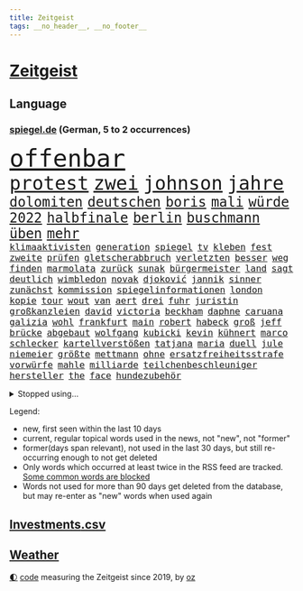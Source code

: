 ```yaml
---
title: Zeitgeist
tags: __no_header__, __no_footer__
---
```


# [Zeitgeist](https://oliz.io/zeitgeist/)

## Language

<h3><a href="https://www.spiegel.de" target="_blank">spiegel.de</a> (German, 5 to 2 occurrences)</h3>
<p style="font-family:monospace">
<span style="font-size:32pt"><a href="news_links.html#offenbar" class="current">offenbar</a></span>
<br>
<span style="font-size:25pt"><a href="news_links.html#protest" class="current">protest</a></span>
<span style="font-size:25pt"><a href="news_links.html#zwei" class="current">zwei</a></span>
<span style="font-size:25pt"><a href="news_links.html#johnson" class="current">johnson</a></span>
<span style="font-size:25pt"><a href="news_links.html#jahre" class="current">jahre</a></span>
<br>
<span style="font-size:18pt"><a href="news_links.html#dolomiten" class="new">dolomiten</a></span>
<span style="font-size:18pt"><a href="news_links.html#deutschen" class="current">deutschen</a></span>
<span style="font-size:18pt"><a href="news_links.html#boris" class="current">boris</a></span>
<span style="font-size:18pt"><a href="news_links.html#mali" class="current">mali</a></span>
<span style="font-size:18pt"><a href="news_links.html#würde" class="current">würde</a></span>
<span style="font-size:18pt"><a href="news_links.html#2022" class="current">2022</a></span>
<span style="font-size:18pt"><a href="news_links.html#halbfinale" class="current">halbfinale</a></span>
<span style="font-size:18pt"><a href="news_links.html#berlin" class="current">berlin</a></span>
<span style="font-size:18pt"><a href="news_links.html#buschmann" class="current">buschmann</a></span>
<span style="font-size:18pt"><a href="news_links.html#üben" class="current">üben</a></span>
<span style="font-size:18pt"><a href="news_links.html#mehr" class="current">mehr</a></span>
<br>
<span style="font-size:12pt"><a href="news_links.html#klimaaktivisten" class="current">klimaaktivisten</a></span>
<span style="font-size:12pt"><a href="news_links.html#generation" class="current">generation</a></span>
<span style="font-size:12pt"><a href="news_links.html#spiegel" class="current">spiegel</a></span>
<span style="font-size:12pt"><a href="news_links.html#tv" class="current">tv</a></span>
<span style="font-size:12pt"><a href="news_links.html#kleben" class="current">kleben</a></span>
<span style="font-size:12pt"><a href="news_links.html#fest" class="current">fest</a></span>
<span style="font-size:12pt"><a href="news_links.html#zweite" class="current">zweite</a></span>
<span style="font-size:12pt"><a href="news_links.html#prüfen" class="current">prüfen</a></span>
<span style="font-size:12pt"><a href="news_links.html#gletscherabbruch" class="new">gletscherabbruch</a></span>
<span style="font-size:12pt"><a href="news_links.html#verletzten" class="current">verletzten</a></span>
<span style="font-size:12pt"><a href="news_links.html#besser" class="current">besser</a></span>
<span style="font-size:12pt"><a href="news_links.html#weg" class="current">weg</a></span>
<span style="font-size:12pt"><a href="news_links.html#finden" class="current">finden</a></span>
<span style="font-size:12pt"><a href="news_links.html#marmolata" class="new">marmolata</a></span>
<span style="font-size:12pt"><a href="news_links.html#zurück" class="current">zurück</a></span>
<span style="font-size:12pt"><a href="news_links.html#sunak" class="new">sunak</a></span>
<span style="font-size:12pt"><a href="news_links.html#bürgermeister" class="current">bürgermeister</a></span>
<span style="font-size:12pt"><a href="news_links.html#land" class="current">land</a></span>
<span style="font-size:12pt"><a href="news_links.html#sagt" class="current">sagt</a></span>
<span style="font-size:12pt"><a href="news_links.html#deutlich" class="current">deutlich</a></span>
<span style="font-size:12pt"><a href="news_links.html#wimbledon" class="current">wimbledon</a></span>
<span style="font-size:12pt"><a href="news_links.html#novak" class="current">novak</a></span>
<span style="font-size:12pt"><a href="news_links.html#djoković" class="current">djoković</a></span>
<span style="font-size:12pt"><a href="news_links.html#jannik" class="new">jannik</a></span>
<span style="font-size:12pt"><a href="news_links.html#sinner" class="new">sinner</a></span>
<span style="font-size:12pt"><a href="news_links.html#zunächst" class="current">zunächst</a></span>
<span style="font-size:12pt"><a href="news_links.html#kommission" class="current">kommission</a></span>
<span style="font-size:12pt"><a href="news_links.html#spiegelinformationen" class="current">spiegelinformationen</a></span>
<span style="font-size:12pt"><a href="news_links.html#london" class="current">london</a></span>
<span style="font-size:12pt"><a href="news_links.html#kopie" class="new">kopie</a></span>
<span style="font-size:12pt"><a href="news_links.html#tour" class="current">tour</a></span>
<span style="font-size:12pt"><a href="news_links.html#wout" class="current">wout</a></span>
<span style="font-size:12pt"><a href="news_links.html#van" class="current">van</a></span>
<span style="font-size:12pt"><a href="news_links.html#aert" class="current">aert</a></span>
<span style="font-size:12pt"><a href="news_links.html#drei" class="current">drei</a></span>
<span style="font-size:12pt"><a href="news_links.html#fuhr" class="current">fuhr</a></span>
<span style="font-size:12pt"><a href="news_links.html#juristin" class="new">juristin</a></span>
<span style="font-size:12pt"><a href="news_links.html#großkanzleien" class="new">großkanzleien</a></span>
<span style="font-size:12pt"><a href="news_links.html#david" class="current">david</a></span>
<span style="font-size:12pt"><a href="news_links.html#victoria" class="new">victoria</a></span>
<span style="font-size:12pt"><a href="news_links.html#beckham" class="current">beckham</a></span>
<span style="font-size:12pt"><a href="news_links.html#daphne" class="new">daphne</a></span>
<span style="font-size:12pt"><a href="news_links.html#caruana" class="new">caruana</a></span>
<span style="font-size:12pt"><a href="news_links.html#galizia" class="new">galizia</a></span>
<span style="font-size:12pt"><a href="news_links.html#wohl" class="current">wohl</a></span>
<span style="font-size:12pt"><a href="news_links.html#frankfurt" class="current">frankfurt</a></span>
<span style="font-size:12pt"><a href="news_links.html#main" class="current">main</a></span>
<span style="font-size:12pt"><a href="news_links.html#robert" class="current">robert</a></span>
<span style="font-size:12pt"><a href="news_links.html#habeck" class="current">habeck</a></span>
<span style="font-size:12pt"><a href="news_links.html#groß" class="current">groß</a></span>
<span style="font-size:12pt"><a href="news_links.html#jeff" class="current">jeff</a></span>
<span style="font-size:12pt"><a href="news_links.html#brücke" class="current">brücke</a></span>
<span style="font-size:12pt"><a href="news_links.html#abgebaut" class="new">abgebaut</a></span>
<span style="font-size:12pt"><a href="news_links.html#wolfgang" class="current">wolfgang</a></span>
<span style="font-size:12pt"><a href="news_links.html#kubicki" class="current">kubicki</a></span>
<span style="font-size:12pt"><a href="news_links.html#kevin" class="current">kevin</a></span>
<span style="font-size:12pt"><a href="news_links.html#kühnert" class="current">kühnert</a></span>
<span style="font-size:12pt"><a href="news_links.html#marco" class="current">marco</a></span>
<span style="font-size:12pt"><a href="news_links.html#schlecker" class="new">schlecker</a></span>
<span style="font-size:12pt"><a href="news_links.html#kartellverstößen" class="new">kartellverstößen</a></span>
<span style="font-size:12pt"><a href="news_links.html#tatjana" class="current">tatjana</a></span>
<span style="font-size:12pt"><a href="news_links.html#maria" class="current">maria</a></span>
<span style="font-size:12pt"><a href="news_links.html#duell" class="current">duell</a></span>
<span style="font-size:12pt"><a href="news_links.html#jule" class="new">jule</a></span>
<span style="font-size:12pt"><a href="news_links.html#niemeier" class="new">niemeier</a></span>
<span style="font-size:12pt"><a href="news_links.html#größte" class="current">größte</a></span>
<span style="font-size:12pt"><a href="news_links.html#mettmann" class="new">mettmann</a></span>
<span style="font-size:12pt"><a href="news_links.html#ohne" class="current">ohne</a></span>
<span style="font-size:12pt"><a href="news_links.html#ersatzfreiheitsstrafe" class="new">ersatzfreiheitsstrafe</a></span>
<span style="font-size:12pt"><a href="news_links.html#vorwürfe" class="current">vorwürfe</a></span>
<span style="font-size:12pt"><a href="news_links.html#mahle" class="new">mahle</a></span>
<span style="font-size:12pt"><a href="news_links.html#milliarde" class="current">milliarde</a></span>
<span style="font-size:12pt"><a href="news_links.html#teilchenbeschleuniger" class="current">teilchenbeschleuniger</a></span>
<span style="font-size:12pt"><a href="news_links.html#hersteller" class="current">hersteller</a></span>
<span style="font-size:12pt"><a href="news_links.html#the" class="current">the</a></span>
<span style="font-size:12pt"><a href="news_links.html#face" class="new">face</a></span>
<span style="font-size:12pt"><a href="news_links.html#hundezubehör" class="new">hundezubehör</a></span>
</p>
<details>
<summary>Stopped using...</summary>
<p class="former" style="font-size:12pt">
leverkusen(621) wahlkampf(621) williams(621) meinung(620) missachtet(620) mutter(620) bitte(619) geboren(619) gelernt(619) gezogen(619) kassiert(619) manöver(619) stich(619) 44(618) angeordnet(618) antreten(618) cdupolitiker(618) erinnerungen(618) fotograf(618) leeren(618) toni(618) tötete(618) videobotschaft(618) you(618) hebt(617) kandidaten(617) krankenhäuser(617) löhne(617) münchner(617) psg(617) schießt(617) eng(616) gelegenheit(616) kriminellen(616) schatten(616) verschieben(616) wand(616) zoo(616) aufgerufen(615) aussicht(615) beklagen(615) botschaften(615) eingeschränkt(615) fotos(615) jüdische(615) kompliziert(615) partys(615) persönlichen(615) stürmer(615) tobt(615) vfl(615) wolfsburg(615) öfter(615) drama(614) ehefrau(614) erfolgreiche(614) geschichten(614) geworfen(614) super(614) unrecht(614) verdienen(614) wirkte(614) englischen(613) fließt(613) gefährden(613) isolation(613) orbán(613) polens(613) saß(613) torjäger(613) vergeblich(613) achtelfinale(612) angemessen(612) aufgehoben(612) auswahl(612) depressionen(612) pocht(612) sicherheitsbehörden(612) usaußenminister(612) 29(611) amerika(611) entwarnung(611) jugend(611) köchin(611) lugert(611) marcel(611) präsidentschaftswahl(611) trainiert(611) verena(611) woran(611) angeblichen(610) australische(610) bundespolizei(610) folgte(610) internen(610) krankenhäusern(610) lügen(610) menschenleben(610) negativ(610) sechsten(610) viktor(610) abgehört(609) aufklären(609) debüt(609) endspiel(609) karriereberaterin(609) leiten(609) löste(609) potsdam(609) razzien(609) stets(609) streng(609) versprochen(609) 130(608) bmw(608) bundesweite(608) klinik(608) kranke(608) wieler(608) zweier(608) zwischenzeitlich(608) ausgeliefert(607) gebrochen(607) kochinstitut(607) reporter(607) seltenen(607) verheerenden(607) übt(607) 94(606) auskunft(605) venezuela(605) beschwerden(604) inzidenz(604) juristisch(604) neuauflage(604) produzieren(604) taiwan(604) transporter(604) gestritten(603) großbritanniens(603) härter(603) verteilung(603) berühmte(602) impfkampagne(602) kulissen(602) studien(602) verstößt(601) e(600) 61(599) drittel(599) staffel(599) voraussetzungen(599) zigaretten(599) ergibt(598) kate(597) womit(597) attentäter(596) entwickeln(596) tennisprofi(596) detail(595) gang(595) jürgen(595) spannungen(595) auflagen(594) dfbpokal(594) fliegt(594) geprägt(594) hinten(594) sendung(594) vorne(594) 28(593) ausrüstung(593) zukünftig(593) schießen(592) verzweifelten(592) rkichef(591) erderwärmung(590) hessischen(590) informiert(590) landet(590) abgewiesen(589) angehörige(589) profis(589) rettete(589) treiben(589) architekt(588) automatisch(588) bier(588) freiwillig(586) beweise(585) moderatorin(584) akten(583) kassieren(583) nirgendwo(582) thüringer(582) katharina(581) coronaauflagen(580) sarah(580) startete(580) sportler(578) angewiesen(577) trauern(577) enthüllungen(576) teilnehmern(576) 2010(575) benötigen(575) jurist(575) rückblick(575) ursprünglich(575) lockerungen(574) termine(570) atomabkommen(569) coronaimpfungen(569) sogenannten(568) empfangen(567) kontert(567) youtuber(567) nächstes(566) inhaftierten(565) daheim(559) drohne(558) inseln(557) ungewöhnlichen(557) reihen(556) verursachte(555) größe(553) csupolitiker(552) darmstadt(548) bösen(547) aufheben(538) naomi(535) londons(527) berichtete(522) währung(507) trinken(491) fahrbahn(483) trümmern(480) demnächst(475) unzureichend(472) direkten(470) 4000(467) inzidenzen(451) untermauert(450) 15jähriger(439) reisenden(437) enthalten(429) verlag(427) willkommen(416) banken(414) notwendigen(409) trost(407) holz(402) raumfahrt(401) unfälle(401) beispiellose(399) genesen(396) 25jährige(395) nationaltrainer(390) schwerste(390) erholen(388) johansson(384) impfskeptiker(379) gefilmt(377) jahresende(377) gesichtet(374) osaka(373) fotografen(365) sammelt(362) volk(356) dänen(355) befassen(353) rängen(353) bundesanwaltschaft(347) verwandten(343) britisches(342) bundesverkehrsminister(341) australischen(340) absolviert(339) vierter(338) festgehalten(333) fühlte(332) vorfreude(332) gewartet(331) hanau(330) ralf(330) ausgefallen(326) global(321) forschungsteam(320) 31jährige(319) hochwasser(319) verzögerung(314) gesund(313) gigantischen(309) siebzigerjahren(309) verkehrt(309) akzeptiert(308) sirenen(306) berühmteste(305) 700(304) schuhe(304) strafmaß(304) unterdrückung(304) gerissen(303) gedränge(299) röttgen(296) vollen(296) zügen(296) gladbach(295) heiße(294) europäisches(293) lina(292) zurückziehen(291) betreffen(290) regierte(289) 2025(285) kohleausstieg(284) lutz(283) 73(282) instanz(280) gesundheitsämter(279) universität(279) gemeinschaft(278) grenzzaun(278) gewandt(277) 22jährige(275) umbruch(275) 70000(274) optimismus(274) teamkollege(273) diplomatischen(272) gefälschten(271) integration(269) mehrwertsteuer(269) pazifik(269) angeschlossen(268) dokumentiert(268) fünftel(268) gestimmt(267) direktor(266) freiem(266) menschliche(266) oppositionspolitiker(266) basis(264) saarbrücken(263) entstanden(262) grippe(262) spiegelkorrespondent(261) elfjährige(260) jeffrey(259) morgan(259) kleinsten(256) denkbar(255) floyd(254) lava(254) belfast(252) 1975(251) verirrt(251) eingeführt(249) mützenich(248) regierungschefin(248) höhle(246) siebten(246) beider(243) zentralen(242) verwerfungen(241) empfehlen(240) neonazi(240) billigt(238) wilde(238) bizarren(236) geklaut(236) massen(236) scherz(234) kürze(233) rangnick(231) rosa(231) spdfraktionschef(229) überrollt(228) schick(225) zeitplan(225) finanzspritze(224) penny(224) police(224) härte(223) fahndet(222) soziales(221) versteigern(221) isrückkehrerin(220) verhandler(220) filmt(216) weiterspielen(216) wach(215) zeichner(215) bundeskriminalamt(214) houston(214) porträtiert(214) superreiche(213) netflixserie(211) referendum(208) zehnjähriger(208) flugzeugabsturz(205) unterhaltung(205) globaler(204) decken(203) unosicherheitsrat(203) vorsitzender(203) windenergie(203) 300000(199) versteht(199) arbeitswelt(198) missverstanden(198) zertifikate(198) zustande(198) quadrat(196) taucht(196) pessimistisch(194) siebter(194) stillen(194) ärztin(193) außenministerium(192) organisatoren(192) nagel(191) sank(190) arbeitsminister(188) erwägen(188) kurdische(188) management(188) atomdeal(187) modernisieren(187) meldung(185) beten(183) borrell(181) josep(181) neunzigerjahren(181) witzig(181) ausführlich(180) einzig(178) landwirtschaftsminister(178) unterirdischen(178) vollzogen(177) rechner(175) unglücklich(175) verschleppung(175) übergewicht(175) brown(174) cnn(174) nachweisen(174) ewig(173) preissteigerungen(173) showdown(173) erzwingen(172) geschildert(172) kurswechsel(171) erleidet(170) gerammt(170) heikel(170) juan(170) miliz(170) sanitäter(170) sticht(170) drohte(169) gefechte(169) downing(168) emotionale(168) paartherapeutin(168) abwehrspieler(167) getreten(167) luftangriffen(167) kriegsgebiet(166) gleisen(165) rechtsstaat(165) stabilität(165) südpazifik(165) nannten(164) langjährigen(163) normalen(163) stuhl(163) erinnerte(162) erledigen(162) kehrtwende(162) klärt(162) wahlgang(161) dreyer(160) parat(160) pelé(160) zweites(160) alleingelassen(159) amy(159) auswärtigen(159) spektakel(158) krim(156) psychologin(156) windsor(156) königlichen(155) vorm(155) afghaninnen(154) benachteiligt(154) carola(154) christen(154) einstellung(154) gefühlen(153) podcasts(153) flüchtigen(152) mühsam(151) vatikans(151) elite(150) inszenierung(150) grafik(149) staatsfernsehen(149) spielern(148) spuckt(146) baute(145) königshaus(145) aggressive(144) dominant(144) nutzten(144) putinkritiker(144) anstrengungen(142) gefangen(142) dallas(141) lei(141) mavericks(141) sofortmaßnahmen(141) abgezockt(140) schnelltest(140) bundesarbeitsminister(139) einstufung(139) glanz(139) trainierte(139) afrikanischen(137) angebracht(137) erschöpfung(137) emotionalen(136) aufgedeckt(135) 1972(134) 93(134) fiasko(134) iraner(134) klagte(134) positiven(134) vierjährigen(134) defizite(133) journalismus(133) testpflicht(133) waffenlieferung(133) anrede(132) eigner(131) gespürt(130) pass(130) texanische(130) partygateaffäre(129) premierministerin(129) swiatek(129) verzehr(129) zugutekommen(129) architektin(128) verderben(128) vereinigte(128) einheiten(127) einmalige(127) massenmord(127) präsidium(127) gewölbe(126) juwelendiebstahl(126) verbleib(126) fehlverhalten(125) gaslobbyist(125) solo(125) anziehen(124) machtstrukturen(124) scotland(124) verpflichtende(124) yard(124) begründete(123) fügt(123) kaja(123) schlagersänger(123) auszuweiten(122) great(122) missbrauchte(122) nazivergleich(122) siegeszug(122) philosoph(121) regierungssitz(121) betrogen(120) gönner(120) modernisierung(120) währungsfonds(120) knappe(119) we(118) artgenossen(117) schuldzuweisungen(117) übersteht(117) glatzel(116) neuseeländische(116) pornos(116) anhalten(115) coronalockerungen(115) untersuchungsbericht(115) herbei(114) russinnen(113) sarkastisch(113) don(112) hindern(112) mülleimer(111) gründlich(110) erhob(108) zagreb(108) kammer(107) schumer(107) angel(106) heidi(105) klum(105) prescht(104) theis(104) kluge(103) maus(103) reallöhne(103) windhorst(102) flugkörper(101) sanktionspaket(101) agent(100) befanden(100) models(100) 1600(99) königreichs(99) schwacher(99) ausbremsen(98) erdöl(98) esch(98) litt(98) mutige(98) stopfen(98) tinder(98) vorletzten(98) anteile(97) außenpolitische(97) geforderten(97) russlandsanktionen(97) anpassung(96) beschuldigten(96) sondervermögen(96) östlichen(96) bobic(95) fredi(95) westafrikanischen(95) couch(94) aufgehen(93) bibi(93) rückläufig(93) ukrainern(92) zähen(92) auftrat(91) donnerstagmorgen(91) federer(91) neuseeländischen(91) offenbarung(91) putinregime(91) verzweifelte(91) anzutreten(90) bundeswehrsondervermögen(90) nra(90) reinfall(90) studio(90) vietnamese(90) örtlichen(90) 35jähriger(89) geschäftsmänner(89) molotowcocktails(89) schulklasse(89) spdausschluss(89) tagelangem(89) chefdiplomat(88) monarchie(88) achtzigern(87) delikatessen(87) lebensmittelversorgung(87) abbott(86) ausländer(86) ferne(86) robust(86) strobl(86) euaußenbeauftragte(85) gestehen(85) graf(85) hüther(85) netrebko(85) telefonisch(85) urteilt(85) vorankommen(85) finnische(84) nationalistische(84) vertraut(84) komplexen(83) netzsperren(83) schlucken(83) wappnen(83) amazonas(82) charlie(82) desaströs(82) flächendeckend(82) iranische(82) lockeren(82) spendenaktion(82) terminals(82) vermittler(82) watts(82) austricksen(81) einrichtung(81) fotoprojekt(81) goldene(81) irpin(81) nächte(81) regisseurs(81) tweets(81) unterlegene(81) zugegeben(81) abhang(80) andauern(80) ansteigen(80) bann(80) coronalockdowns(80) fratzscher(80) karim(80) rock(80) schlaflose(80) starkes(80) aktionär(79) geschieht(79) mitgliedschaft(79) wohngebiete(79) zank(79) çavuşoğlu(79) entbindungsstation(78) herthatrainer(78) wände(78) geschlossenen(77) königsklasse(77) entschlüsselt(76) angriffskrieges(75) ebnet(75) einsame(75) eugeldern(75) kadaver(75) lok(75) oksana(75) sowjetpanzer(75) eschede(74) rar(74) spürt(74) tanzt(74) terroristischen(74) veränderung(74) ablenkungsmanöver(73) einmaligen(73) grundgesetzänderung(73) rauch(73) räder(73) angriffspläne(72) drachenlord(72) fernsehsender(72) hasskriminalität(72) offenem(72) ähnlichkeit(72) bezeichnen(71) durchsuchten(71) emtitel(71) ernsthaften(71) geldes(71) aussagt(70) boliden(70) generaldebatte(70) mist(70) nähten(70) umgangen(70) vorsätzlichen(70) architecture(69) downsyndrom(69) gutverdiener(69) hungersnot(69) logik(69) mythen(69) separatistenführer(69) ukrainisch(69) unionsfraktionschef(69) verbarrikadiert(69) assad(68) cheng(68) emtriumph(68) erfordert(68) fördermengen(68) true(68) zurückerobert(68) drummer(67) einspruch(67) faulheit(67) kripo(67) trophäen(67) verweis(67) langes(66) neugeborene(66) zukommen(66) überträgt(66) erläutert(65) schlagabtausch(65) versenken(65) versprochene(65) brüsseler(64) drohe(64) formel1rennen(64) kaution(64) mitgefühl(64) notfall(64) psychologischer(64) riecht(64) interkontinentalrakete(63) prominenteste(63) überschreitet(63) ausgespielt(62) facebooks(62) humor(62) langfristigen(62) parteivorstand(62) pipelines(62) stadtstaat(62) suchaktion(62) trophäe(62) zurückeroberten(62) 38jährige(61) carolina(61) fahrgeschäfts(60) landesvorsitzende(60) lauschen(60) saarlouis(60) sascha(60) shanghais(60) tu(60) besichtigen(59) chancengleichheit(59) kinderpornografie(59) locken(59) toxische(59) verbrachten(59) weichen(59) übernachten(59) ag(58) benzema(58) ermittelte(58) innenpolitisch(58) national(58) serena(58) anruft(57) bühnen(57) partystimmung(57) verständigung(57) buttons(56) feste(56) gewaltverbrechen(56) qualifikation(56) streitereien(56) verspielte(56) zusammenstößen(56) anklagen(55) besuchte(55) cabello(55) jack(55) queeren(55) unterbrechung(55) yeboah(55) geöffnet(54) polonium(54) radioaktivem(54) wahrscheinlichkeit(54) wechselgerüchte(54) butscha(53) einbrechen(53) festen(53) generell(53) gerd(53) lehrern(53) reguläre(53) tunesische(53) urlaubszeit(53) wildnis(53) bayreuth(52) großmutter(52) schützenpanzer(52) verwechslung(52) weiblich(52) dringenden(51) klopp(51) kommerzieller(51) litauischer(51) night(51) rechenschaft(51) schauspiel(51) führungsfiguren(50) geschnappt(50) mehrjährigen(50) terrors(50) usdollar(50) abgetrieben(49) einlass(49) kriegsschiff(49) gescheiterte(48) himalaya(48) kerzen(48) me(48) nepal(48) ostküste(48) titelkurs(48) ukrainepolitik(48) 43jähriger(47) flächendeckenden(47) moskwa(47) fernbleiben(46) griechischer(46) katalanische(46) lokführer(46) mrs(46) patrik(46) puigdemont(46) rhabarber(46) unmissverständlich(46) beirren(45) cannes(45) geschützte(45) gleichermaßen(45) note(45) techniken(45) vereinbar(45) gastauftritt(44) kreditkarten(44) missionen(44) eint(43) techmilliardär(43) afghanischer(42) anfragen(42) beseitigen(42) explodierenden(42) georgiewa(42) iwfchefin(42) kristalina(42) pornoseite(42) schwedischen(42) öltanker(42) übungen(42) gelockt(41) klopps(41) run(41) sicherheitskräften(41) spitzenkoch(41) vogel(41) beschädigte(40) bulls(40) dieselskandal(40) entsprechendes(40) erstattet(40) gefährdete(40) pforzheim(40) qualen(40) ticken(40) dumm(39) großereignis(39) haar(39) konzepten(39) millionär(39) panikattacke(39) 60000(38) abnutzungskrieg(38) besatzungen(38) cessna(38) haas(38) pornografische(38) reichsbürger(38) auftraggeber(37) diversität(37) gaminggiganten(37) internierungslager(37) urin(37) wirtschaftsgrößen(37) angesehen(36) asowstahlwerk(36) gazprombank(36) interviews(36) lobbyisten(36) algen(35) bert(35) errichten(35) gemeldeten(35) heimrennen(35) hektik(35) romy(35) sexvideo(35) ausgehen(34) enthüllung(34) ernannter(34) exempel(34) kleinwagen(34) massengräber(34) rechtsbeugung(34) rubelstreit(34) ablesen(33) bewohnerin(33) brocken(33) nördlichen(33) abgeordneter(32) hervorgehoben(32) unterliegt(32) würdigt(32) ac(31) haustür(31) löffeln(31) meeressäuger(31) offengelegt(31) prinzessin(31) thiago(31) anhören(30) billigticket(30) eishockeywm(30) sachverständigenausschuss(30) billigfahrschein(29) eingeschätzt(29) hieven(29) irreführender(29) kasia(29) kühl(29) managerin(29) parlamentarische(29) zwist(29) affenpockenvirus(28) ancelotti(28) bezweckt(28) carlo(28) engländer(28) hasskommentare(28) lilly(28) mangelnder(28) sexualität(28) a350(27) ansichten(27) etats(27) jahrhunderts(27) kreisliga(27) lektion(27) satire(27) streamer(27) currys(26) krass(26) nordseeinsel(26) polizistenaffäre(26) bundesverwaltungsgericht(25) enttäuschte(25) europameister(25) ikonische(25) panzerringtausch(25) rohrkrepierer(25) werkzeug(25) annehmen(24) entwickelte(24) fluggeräte(24) heizt(24) konstruktiv(24) lilibet(24) skandalöse(24) urenkelin(24) 27000(23) d'italia(23) giro(23) militärparade(23) aussuchen(22) ehrenpreis(22) entwaldung(22) erforschung(22) herrscher(22) hob(22) mehreinnahmen(22) nötigung(22) plagiatsvorwürfe(22) platzsturm(22) regionalzug(22) zeitfahren(22) zeug(22) adi(21) bundespolitik(21) elisabeth(21) ewan(21) hütter(21) kabinettsmitglied(21) kapert(21) kaymer(21) skepsis(21) verzweiflung(21) vielfaches(21) entkam(20) inderin(20) kundschaft(20) menschenrechtsaktivisten(20) mitmacht(20) mona(20) nordosten(20) populäre(20) sexualisierter(20) simplen(20) co₂emissionen(19) erlass(19) heimspiel(19) kinderfahrräder(19) schweben(19) geplantes(18) nordirlands(18) sutter(18) trotzt(18) ätna(18) ökologischer(17) bedarf(16) daniels(16) influenzafälle(16) kryptoqueen(16) mental(16) nft(16) auszahlung(15) gefahndet(15) heimische(15) leidenschaft(15) pakt(15) umweltorganisation(15) ackerbau(14) aufstehen(14) beliebtestes(14) hindley(14) jai(14) leverkusens(14) trümmer(14) tschechen(14) umsetzen(14) versöhnliche(14) ölraffinerie(14) ablehnt(13) amateuraufnahmen(13) bedrohte(13) geachtet(13) gündoğan(13) i̇lkay(13) leblose(13) schrott(13) tulsa(13) 1965(12) aufgebaut(12) conference(12) edle(12) einsparen(12) katakomben(12) nachzudenken(12) parteivorsitz(12) zerstrittener(12) zuschalten(12) überraschungssieg(12) anzumerken(11) basta(11) herrschende(11) klimazielen(11) medizinisches(11) selbstversuch(11) trainerposten(11)
</p>
</details>
<p>Legend:
<ul>
<li><span class="new">new</span>, first seen within the last 10 days</li>
<li><span class="current">current</span>, regular topical words used in the news, not "new", not "former"</li>
<li><span class="former">former(days span relevant)</span>, not used in the last 30 days, but still re-occurring enough to not get deleted</li>
<li>Only words which occurred at least twice in the RSS feed are tracked. <a href="language/filters.py">Some common words are blocked</a></li>
<li>Words not used for more than 90 days get deleted from the database, but may re-enter as "new" words when used again</li>
</ul>
</p>

## [Investments](investments.html)[.csv](investments.csv)

## [Weather](weather.html)

<footer>
<a href="javascript:toggleTheme()" class="nav">🌓</a>
<a href="https://github.com/ooz/zeitgeist">code</a> measuring the Zeitgeist since 2019, by <a href="https://oliz.io">oz</a>
</footer>
